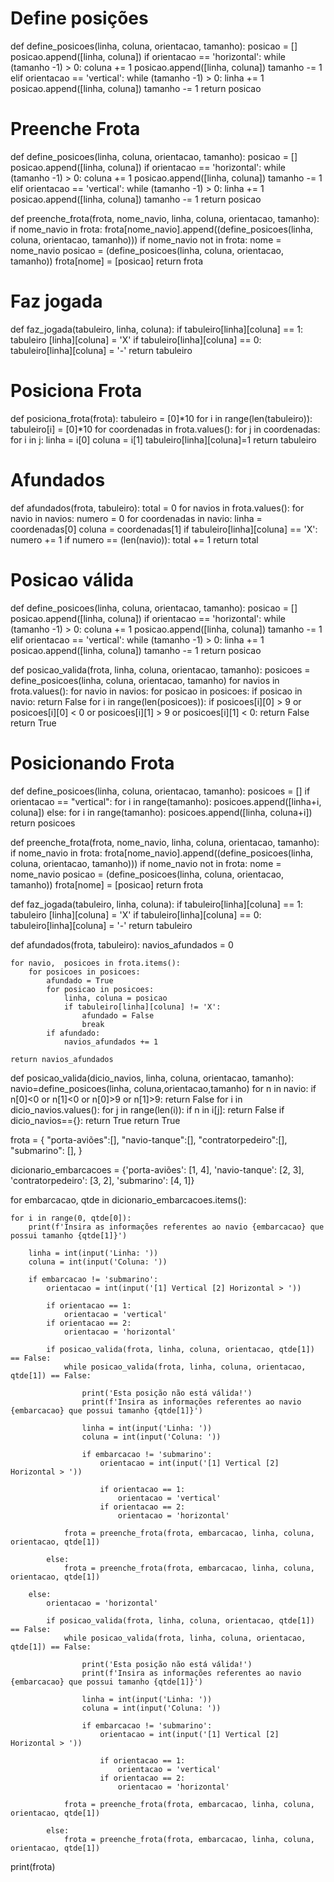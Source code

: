 # Define posições
def define_posicoes(linha, coluna, orientacao, tamanho):
    posicao = []
    posicao.append([linha, coluna])
    if orientacao == 'horizontal':
        while (tamanho -1) > 0:
            coluna += 1
            posicao.append([linha, coluna])
            tamanho -= 1
    elif orientacao == 'vertical':
        while (tamanho -1) > 0:
            linha += 1
            posicao.append([linha, coluna])
            tamanho -= 1
    return posicao
    
 # Preenche Frota
 def define_posicoes(linha, coluna, orientacao, tamanho):
    posicao = []
    posicao.append([linha, coluna])
    if orientacao == 'horizontal':
        while (tamanho -1) > 0:
            coluna += 1
            posicao.append([linha, coluna])
            tamanho -= 1
    elif orientacao == 'vertical':
        while (tamanho -1) > 0:
            linha += 1
            posicao.append([linha, coluna])
            tamanho -= 1
    return posicao

def preenche_frota(frota, nome_navio, linha, coluna, orientacao, tamanho):
    if nome_navio in frota:
        frota[nome_navio].append((define_posicoes(linha, coluna, orientacao, tamanho)))
    if nome_navio not in frota:
        nome = nome_navio
        posicao = (define_posicoes(linha, coluna, orientacao, tamanho))
        frota[nome] = [posicao]
    return frota
    
# Faz jogada
def faz_jogada(tabuleiro, linha, coluna):
    if tabuleiro[linha][coluna] == 1:
        tabuleiro [linha][coluna] = 'X'
    if tabuleiro[linha][coluna] == 0:
        tabuleiro[linha][coluna] = '-'
    return tabuleiro
    
# Posiciona Frota 
def posiciona_frota(frota):
    tabuleiro = [0]*10
    for i in range(len(tabuleiro)):
        tabuleiro[i] = [0]*10
    for coordenadas in frota.values():
        for j in coordenadas:
            for i in j:
                linha = i[0]
                coluna = i[1]
                tabuleiro[linha][coluna]=1
    return tabuleiro
    
 # Afundados
 def afundados(frota, tabuleiro):
    total = 0
    for navios in frota.values():
        for navio in navios:
            numero = 0
            for coordenadas in navio:
                linha = coordenadas[0]
                coluna = coordenadas[1]
                if tabuleiro[linha][coluna] == 'X':
                    numero += 1
                    if numero == (len(navio)):
                        total += 1
    return total
    
 # Posicao válida
 def define_posicoes(linha, coluna, orientacao, tamanho):
        posicao = []
        posicao.append([linha, coluna])
        if orientacao == 'horizontal':
            while (tamanho -1) > 0:
                coluna += 1
                posicao.append([linha, coluna])
                tamanho -= 1
        elif orientacao == 'vertical':
            while (tamanho -1) > 0:
                linha += 1
                posicao.append([linha, coluna])
                tamanho -= 1
        return posicao

def posicao_valida(frota, linha, coluna, orientacao, tamanho):
    posicoes = define_posicoes(linha, coluna, orientacao, tamanho)
    for navios in frota.values():
        for navio in navios:
                for posicao in posicoes:
                    if posicao in navio:
                        return False
    for i in range(len(posicoes)):
        if posicoes[i][0] > 9 or posicoes[i][0] < 0 or posicoes[i][1] > 9 or posicoes[i][1] < 0:
            return False
    return True

# Posicionando Frota
def define_posicoes(linha, coluna, orientacao, tamanho):
    posicoes = []
    if orientacao == "vertical":
        for i in range(tamanho):
            posicoes.append([linha+i, coluna])
    else:
        for i in range(tamanho):
            posicoes.append([linha, coluna+i])
    return posicoes

def preenche_frota(frota, nome_navio, linha, coluna, orientacao, tamanho):
    if nome_navio in frota:
        frota[nome_navio].append((define_posicoes(linha, coluna, orientacao, tamanho)))
    if nome_navio not in frota:
        nome = nome_navio
        posicao = (define_posicoes(linha, coluna, orientacao, tamanho))
        frota[nome] = [posicao]
    return frota

def faz_jogada(tabuleiro, linha, coluna):
    if tabuleiro[linha][coluna] == 1:
        tabuleiro [linha][coluna] = 'X'
    if tabuleiro[linha][coluna] == 0:
        tabuleiro[linha][coluna] = '-'
    return tabuleiro


def afundados(frota, tabuleiro):
    navios_afundados = 0
    
    for navio,  posicoes in frota.items():
        for posicoes in posicoes:
            afundado = True
            for posicao in posicoes:
                linha, coluna = posicao
                if tabuleiro[linha][coluna] != 'X':
                    afundado = False
                    break
            if afundado:
                navios_afundados += 1
                
    return navios_afundados

def posicao_valida(dicio_navios, linha, coluna, orientacao, tamanho):
    navio=define_posicoes(linha, coluna,orientacao,tamanho)
    for n in navio:
        if n[0]<0 or n[1]<0 or n[0]>9 or n[1]>9:
            return False
        for i in dicio_navios.values():
            for j in range(len(i)):
                if n in i[j]:
                    return False
    if dicio_navios=={}:
        return True
    return True

frota = {
    "porta-aviões":[],
    "navio-tanque":[],
    "contratorpedeiro":[],
    "submarino": [],
}

dicionario_embarcacoes = {'porta-aviões': [1, 4], 'navio-tanque': [2, 3], 'contratorpedeiro': [3, 2], 'submarino': [4, 1]}

for embarcacao, qtde in dicionario_embarcacoes.items():
    
    for i in range(0, qtde[0]):
        print(f'Insira as informações referentes ao navio {embarcacao} que possui tamanho {qtde[1]}')

        linha = int(input('Linha: '))
        coluna = int(input('Coluna: '))

        if embarcacao != 'submarino':
            orientacao = int(input('[1] Vertical [2] Horizontal > '))

            if orientacao == 1:
                orientacao = 'vertical'
            if orientacao == 2:
                orientacao = 'horizontal'

            if posicao_valida(frota, linha, coluna, orientacao, qtde[1]) == False:
                while posicao_valida(frota, linha, coluna, orientacao, qtde[1]) == False:

                    print('Esta posição não está válida!')
                    print(f'Insira as informações referentes ao navio {embarcacao} que possui tamanho {qtde[1]}')

                    linha = int(input('Linha: '))
                    coluna = int(input('Coluna: '))

                    if embarcacao != 'submarino':
                        orientacao = int(input('[1] Vertical [2] Horizontal > '))

                        if orientacao == 1:
                            orientacao = 'vertical'
                        if orientacao == 2:
                            orientacao = 'horizontal'
                
                frota = preenche_frota(frota, embarcacao, linha, coluna, orientacao, qtde[1])
            
            else:
                frota = preenche_frota(frota, embarcacao, linha, coluna, orientacao, qtde[1])

        else:
            orientacao = 'horizontal'

            if posicao_valida(frota, linha, coluna, orientacao, qtde[1]) == False:
                while posicao_valida(frota, linha, coluna, orientacao, qtde[1]) == False:

                    print('Esta posição não está válida!')
                    print(f'Insira as informações referentes ao navio {embarcacao} que possui tamanho {qtde[1]}')

                    linha = int(input('Linha: '))
                    coluna = int(input('Coluna: '))

                    if embarcacao != 'submarino':
                        orientacao = int(input('[1] Vertical [2] Horizontal > '))

                        if orientacao == 1:
                            orientacao = 'vertical'
                        if orientacao == 2:
                            orientacao = 'horizontal'

                frota = preenche_frota(frota, embarcacao, linha, coluna, orientacao, qtde[1])
                
            else:
                frota = preenche_frota(frota, embarcacao, linha, coluna, orientacao, qtde[1])

print(frota)

